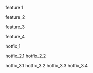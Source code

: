 feature 1

feature_2

feature_3

feature_4

hotfix_1

hotfix_2.1
hotfix_2.2

hotfix_3.1
hotfix_3.2
hotfix_3.3
hotfix_3.4
